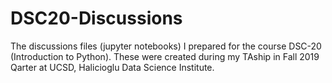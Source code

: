 # DSC20-Discussions
The discussions files (jupyter notebooks) I prepared for the course DSC-20 (Introduction to Python). These were created during my TAship in Fall 2019 Qarter at UCSD, Halicioglu Data Science Institute.
